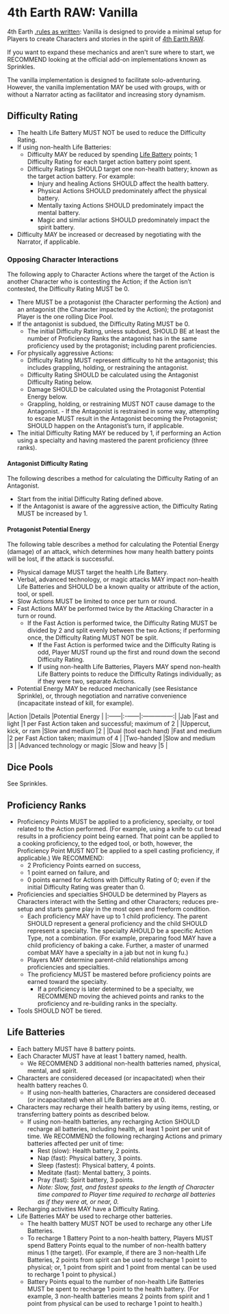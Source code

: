 # 4th Earth RAW: Vanilla

4th Earth [.rules as written](RAW): Vanilla is designed to provide a minimal setup for Players to create Characters and stories in the spirit of [4th Earth RAW](/).

If you want to expand these mechanics and aren't sure where to start, we RECOMMEND looking at the official add-on implementations known as Sprinkles.

The vanilla implementation is designed to facilitate solo-adventuring. However, the vanilla implementation MAY be used with groups, with or without a Narrator acting as facilitator and increasing story dynamism.

## Difficulty Rating

- The health Life Battery MUST NOT be used to reduce the Difficulty Rating.
- If using non-health Life Batteries:
    - Difficulty MAY be reduced by spending [Life Battery](#life-batteries) points; 1 Difficulty Rating for each target action battery point spent.
    - Difficulty Ratings SHOULD target one non-health battery; known as the target action battery. For example:
	    - Injury and healing Actions SHOULD affect the health battery.
	    - Physical Actions SHOULD predominately affect the physical battery.
	    - Mentally taxing Actions SHOULD predominately impact the mental battery.
	    - Magic and similar actions SHOULD predominately impact the spirit battery.
- Difficulty MAY be increased or decreased by negotiating with the Narrator, if applicable.

### Opposing Character Interactions

The following apply to Character Actions where the target of the Action is another Character who is contesting the Action; if the Action isn’t contested, the Difficulty Rating MUST be 0.

- There MUST be a protagonist (the Character performing the Action) and an antagonist (the Character impacted by the Action); the protagonist Player is the one rolling Dice Pool.
- If the antagonist is subdued, the Difficulty Rating MUST be 0.
    - The initial Difficulty Rating, unless subdued, SHOULD BE at least the number of Proficiency Ranks the antagonist has in the same proficiency used by the protagonist; including parent proficiencies.
- For physically aggressive Actions:
	- Difficulty Rating MUST represent difficulty to hit the antagonist; this includes grappling, holding, or restraining the antagonist.
	- Difficulty Rating SHOULD be calculated using the Antagonist Difficulty Rating below.
	- Damage SHOULD be calculated using the Protagonist Potential Energy below.
	- Grappling, holding, or restraining MUST NOT cause damage to the Antagonist.
			- If the Antagonist is restrained in some way, attempting to escape MUST result in the Antagonist becoming the Protagonist; SHOULD happen on the Antagonist’s turn, if applicable.
- The initial Difficulty Rating MAY be reduced by 1, if performing an Action using a specialty and having mastered the parent proficiency (three ranks).

#### Antagonist Difficulty Rating

The following describes a method for calculating the Difficulty Rating of an Antagonist.

- Start from the initial Difficulty Rating defined above.
- If the Antagonist is aware of the aggressive action, the Difficulty Rating MUST be increased by 1.

#### Protagonist Potential Energy

The following table describes a method for calculating the Potential Energy (damage) of an attack, which determines how many health battery points will be lost, if the attack is successful.

- Physical damage MUST target the health Life Battery.
- Verbal, advanced technology, or magic attacks MAY impact non-health Life Batteries and SHOULD be a known quality or attribute of the action, tool, or spell.
- Slow Actions MUST be limited to once per turn or round.
- Fast Actions MAY be performed twice by the Attacking Character in a turn or round.
	- If the Fast Action is performed twice, the Difficulty Rating MUST be divided by 2 and split evenly between the two Actions; if performing once, the Difficulty Rating MUST NOT be split.
		- If the Fast Action is performed twice and the Difficulty Rating is odd, Player MUST round up the first and round down the second Difficulty Rating.
		- If using non-health Life Batteries, Players MAY spend non-health Life Battery points to reduce the Difficulty Ratings individually; as if they were two, separate Actions.
- Potential Energy MAY be reduced mechanically (see Resistance Sprinkle), or, through negotiation and narrative convenience (incapacitate instead of kill, for example).

|Action |Details |Potential Energy |
|:——|:-——|:—————:|
|Jab    |Fast and light |1 per Fast Action taken and successful; maximum of 2 |
|Uppercut, kick, or ram |Slow and medium |2 |
|Dual (tool each hand) |Fast and medium |2 per Fast Action taken; maximum of 4 |
|Two-handed |Slow and medium |3 |
|Advanced technology or magic |Slow and heavy |5 |

## Dice Pools

See Sprinkles.

## Proficiency Ranks

- Proficiency Points MUST be applied to a proficiency, specialty, or tool related to the Action performed. (For example, using a knife to cut bread results in a proficiency point being earned. That point can be applied to a cooking proficiency, to the edged tool, or both, however, the Proficiency Point MUST NOT be applied to a spell casting proficiency, if applicable.) We RECOMMEND:
	- 2 Proficiency Points earned on success,
	- 1 point earned on failure, and
	- 0 points earned for Actions with Difficulty Rating of 0; even if the initial Difficulty Rating was greater than 0.
- Proficiencies and specialties SHOULD be determined by Players as Characters interact with the Setting and other Characters; reduces pre-setup and starts game play in the most open and freeform condition.
	- Each proficiency MAY have up to 1 child proficiency. The parent SHOULD represent a general proficiency and the child SHOULD represent a specialty. The specialty AHOULD be a specific Action Type, not a combination. (For example, preparing food MAY have a child proficiency of baking a cake. Further, a master of unarmed combat MAY have a specialty in a jab but not in kung fu.)
	- Players MAY determine parent-child relationships among proficiencies and specialties.
	- The proficiency MUST be mastered before proficiency points are earned toward the specialty.
		- If a proficiency is later determined to be a specialty, we RECOMMEND moving the achieved points and ranks to the proficiency and re-building ranks in the specialty.
- Tools SHOULD NOT be tiered.

## Life Batteries

- Each battery MUST have 8 battery points.
- Each Character MUST have at least 1 battery named, health.
	- We RECOMMEND 3 additional non-health batteries named, physical, mental, and spirit.
- Characters are considered deceased (or incapacitated) when their health battery reaches 0.
	- If using non-health batteries, Characters are considered deceased (or incapacitated) when all Life Batteries are at 0.
- Characters may recharge their health battery by using items, resting, or transferring battery points as described below.
	- If using non-health batteries, any recharging Action SHOULD recharge all batteries, including health, at least 1 point per unit of time. We RECOMMEND the following recharging Actions and primary batteries affected per unit of time:
	   - Rest (slow): Health battery, 2 points.
	   - Nap (fast): Physical battery, 3 points.
	   - Sleep (fastest): Physical battery, 4 points.
	   - Meditate (fast): Mental battery, 3 points.
	   - Pray (fast): Spirit battery, 3 points.
	   - *Note: Slow, fast, and fastest speaks to the length of Character time compared to Player time required to recharge all batteries as if they were at, or near, 0.*
- Recharging activities MAY have a Difficulty Rating.
- Life Batteries MAY be used to recharge other batteries.
	- The health battery MUST NOT be used to recharge any other Life Batteries.
	- To recharge 1 Battery Point to a non-health battery, Players MUST spend Battery Points equal to the number of non-health battery minus 1 (the target). (For example, if there are 3 non-health Life Batteries, 2 points from spirit can be used to recharge 1 point to physical; or, 1 point from spirit and 1 point from mental can be used to recharge 1 point to physical.)
	- Battery Points equal to the number of non-health Life Batteries MUST be spent to recharge 1 point to the health battery. (For example, 3 non-health batteries means 2 points from spirit and 1 point from physical can be used to recharge 1 point to health.)